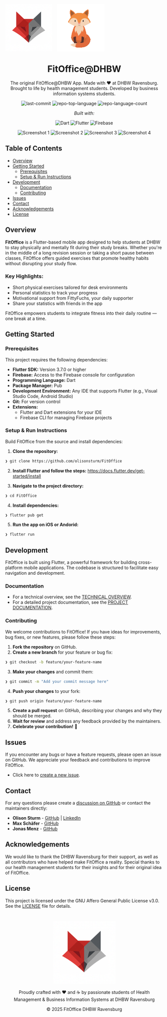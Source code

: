 
<div align="center">


<div style="display: flex; align-items: center; gap: 16px;">
  <img src="assets/logo/fit_office.png" alt="FitOffice Logo" width="150">
  <img src="assets/gif/FittyFuchsWaving.gif" alt="FittyFuchs Waving" width="150">
</div>

# FitOffice@DHBW

The original FitOffice@DHBW App. Made with ❤️ at DHBW Ravensburg.<br>Brought to life by health management students. Developed by business information systems students.

![last-commit](https://img.shields.io/github/last-commit/olisonsturm/FitOffice?style=flat&logo=git&logoColor=white&color=0080ff)
![repo-top-language](https://img.shields.io/github/languages/top/olisonsturm/FitOffice?style=flat&color=0080ff)
![repo-language-count](https://img.shields.io/github/languages/count/olisonsturm/FitOffice?style=flat&color=0080ff)

*Built with:*

![Dart](https://img.shields.io/badge/Dart-0175C2.svg?style=flat&logo=Dart&logoColor=white)
![Flutter](https://img.shields.io/badge/Flutter-02569B.svg?style=flat&logo=Flutter&logoColor=white)
![Firebase](https://img.shields.io/badge/Firebase-FFCA28.svg?style=flat&logo=Firebase&logoColor=orange)

![Screenshot 1](assets/mockups/screenshot1.png)
![Screenshot 2](assets/mockups/screenshot2.png)
![Screenshot 3](assets/mockups/screenshot3.png)
![Screenshot 4](assets/mockups/screenshot4.png)

</div>

## Table of Contents
- [Overview](#overview)
- [Getting Started](#getting-started)
  - [Prerequisites](#prerequisites)
  - [Setup & Run Instructions](#setup--run-instructions)
- [Development](#development)
  - [Documentation](#documentation)
  - [Contributing](#contributing)
- [Issues](#issues)
- [Contact](#contact)
- [Acknowledgements](#acknowledgements)
- [License](#license)


## Overview

**FitOffice** is a Flutter-based mobile app designed to help students at DHBW to 
stay physically and mentally fit during their study breaks. Whether you're in the 
middle of a long revision session or taking a short pause between classes, 
FitOffice offers guided exercises that promote healthy 
habits without disrupting your study flow. 

### Key Highlights:
- Short physical exercises tailored for desk environments
- Personal statistics to track your progress
- Motivational support from FittyFuchs, your daily supporter
- Share your statistics with friends in the app

FitOffice empowers students to integrate fitness into their daily routine — one break at a time.

## Getting Started

### Prerequisites

This project requires the following dependencies:

- **Flutter SDK:** Version 3.7.0 or higher
- **Firebase:** Access to  the Firebase console for configuration
- **Programming Language:** Dart
- **Package Manager:** Pub
- **Development Environment:** Any IDE that supports Flutter (e.g., Visual Studio Code, Android Studio)
- **Git:** For version control
- **Extensions:** 
  - Flutter and Dart extensions for your IDE
  - Firebase CLI for managing Firebase projects

### Setup & Run Instructions

Build FitOffice from the source and install dependencies:

1. **Clone the repository:**
```sh
❯ git clone https://github.com/olisonsturm/FitOffice
```
2. **Install Flutter and follow the steps:**
https://docs.flutter.dev/get-started/install

3. **Navigate to the project directory:**
```sh
❯ cd FitOffice
```

4. **Install dependencies:**
```sh
❯ flutter pub get
```

5. **Run the app on iOS or Andorid:**
```sh
❯ flutter run 
```

## Development

FitOffice is built using Flutter, a powerful framework for building cross-platform mobile applications. The codebase is structured to facilitate easy navigation and development.

### Documentation

- For a technical overview, see the [TECHNICAL OVERVIEW](TECHNICAL_DOCUMENTATION.md).
- For a detailed project documentation, see the [PROJECT DOCUMENTATION](PROJECT_DOCUMENTATION.pdf).

### Contributing

We welcome contributions to FitOffice! If you have ideas for improvements, bug fixes, or new features, please follow these steps:
1. **Fork the repository** on GitHub.
2. **Create a new branch** for your feature or bug fix:
```sh
❯ git checkout -b feature/your-feature-name
```
3. **Make your changes** and commit them:
```sh
❯ git commit -m "Add your commit message here"
```
4. **Push your changes** to your fork:
```sh
❯ git push origin feature/your-feature-name
```
5. **Create a pull request** on GitHub, describing your changes and why they should be merged.
6. **Wait for review** and address any feedback provided by the maintainers.
7. **Celebrate your contribution!** 🎉

## Issues

If you encounter any bugs or have a feature requests, please open an issue on GitHub. We appreciate your feedback and contributions to improve FitOffice.
- Click here to [create a new issue](https://github.com/olisonsturm/FitOffice/issues/new/choose).

## Contact

For any questions please create a [discussion on GitHub](https://github.com/olisonsturm/FitOffice/discussions/new/choose)
or contact the maintainers directly:
- **Olison Sturm** - [GitHub](https://github.com/olisonsturm) | [LinkedIn](https://www.linkedin.com/in/olisonsturm/)
- **Max Schäfer** - [GitHub](https://github.com/MaxSch-03)
- **Jonas Menz** - [GitHub](https://github.com/Menzerich)

## Acknowledgements

We would like to thank the DHBW Ravensburg for their support, as well as all contributors who have helped make FitOffice a reality. Special thanks to our health management students for their insights and for their original idea of FitOffice.

## License

This project is licensed under the GNU Affero General Public License v3.0. See the [LICENSE](LICENSE) file for details.

# 

<div align="center">
  <img src="assets/logo/fit_office.png" alt="FitOffice Logo" width="200">
  <p>Proudly crafted with ❤️ and ☕ by passionate students of Health Management & Business Information Systems at DHBW Ravensburg</p>
  <p>© 2025 FitOffice DHBW Ravensburg</p>
</div>